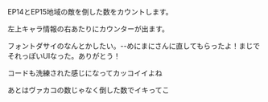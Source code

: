 EP14とEP15地域の敵を倒した数をカウントします。

左上キャラ情報の右あたりにカウンターが出ます。

フォントダサイのなんとかしたい。--めにまにさんに直してもらったよ！まじでそれっぽいUIなった。ありがとう！

コードも洗練された感じになってカッコイイよね

あとはヴァカコの数じゃなく倒した数でイキってこ
